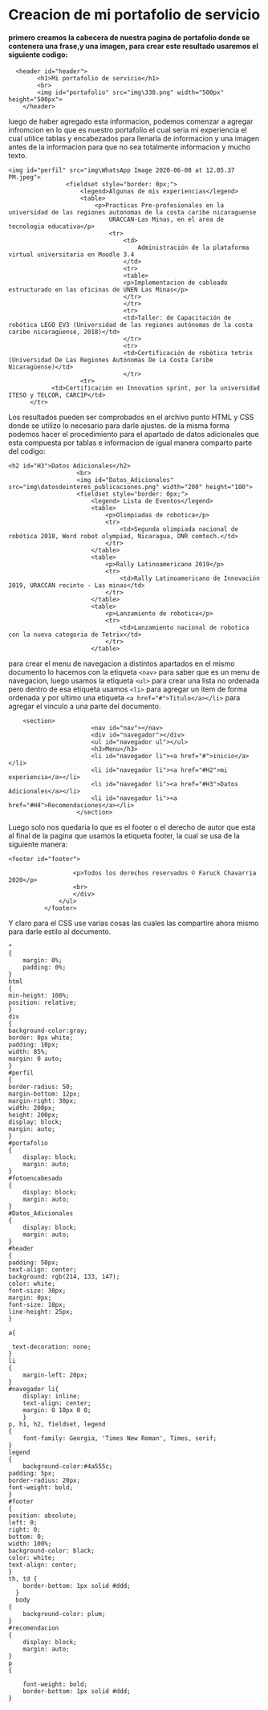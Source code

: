 # Creacion de mi portafolio de servicio

#### primero creamos la cabecera de nuestra pagina de portafolio donde se contenera una frase,y una imagen, para crear este resultado usaremos el siguiente codigo:

```
  <header id="header">
        <h1>Mi portafolio de servicio</h1>
        <br>
        <img id="portafolio" src="img\338.png" width="500px" height="500px">
    </header>
```
luego de haber agregado esta informacion, podemos comenzar a agregar infromcion en lo que es nuestro portafolio el cual seria mi experiencia el cual utilice tablas y encabezados para llenarla de informacion y una imagen antes de la informacion para que no sea totalmente informacion y mucho texto.
```
<img id="perfil" src="img\WhatsApp Image 2020-06-08 at 12.05.37 PM.jpeg">
                <fieldset style="border: 0px;">
                    <legend>Algunas de mis experiencias</legend>
                    <table>
                        <p>Practicas Pre-profesionales en la universidad de las regiones autonomas de la costa caribe nicaraguense
                            URACCAN-Las Minas, en el area de tecnologia educativa</p>
                            <tr>
                                <td>
                                    Administración de la plataforma virtual universitaria en Moodle 3.4
                                </td>
                                <tr>  
                                <table>
                                <p>Implementacion de cableado estructurado en las oficinas de UNEN Las Minas</p>
                                </tr>
                                </tr>
                                <tr>
                                <td>Taller: de Capacitación de robótica LEGO EV3 (Universidad de las regiones autónomas de la costa caribe nicaragüense, 2018)</td>
                                </tr>
                                <tr>
                                <td>Certificación de robótica tetrix (Universidad De Las Regiones Autónomas De La Costa Caribe Nicaragüense)</td>
                                </tr>
                    <tr>
            <td>Certificación en Innovation sprint, por la universidad ITESO y TELCOR, CARCIP</td>
      </tr>
```
Los resultados pueden ser comprobados en el archivo punto HTML y CSS donde se utilizo lo necesario para darle ajustes.
 de la misma forma podemos hacer el procedimiento para el apartado de datos adicionales que esta compuesta por tablas e informacion de igual manera comparto parte del codigo:
 ```
 <h2 id="H3">Datos Adicionales</h2>
                    <br>
                    <img id="Datos_Adicionales" src="img\datosdeinteres_publicaciones.png" width="200" height="100">
                    <fieldset style="border: 0px;">
                        <legend> Lista de Eventos</legend>
                        <table>
                            <p>Olimpiadas de robotica</p>
                            <tr>
                                <td>Segunda olimpiada nacional de robótica 2018, Word robot olympiad, Nicaragua, ONR comtech.</td>
                            </tr>
                        </table>
                        <table>
                            <p>Rally Latinoamericano 2019</p>
                            <tr>
                                <td>Rally Latinoamericano de Innovación 2019, URACCAN recinto - Las minas</td>
                            </tr>
                        </table>
                        <table>
                            <p>Lanzamiento de robotica</p>
                            <tr>
                                <td>Lanzamiento nacional de robotica con la nueva categoria de Tetrix</td>
                            </tr>
                        </table>
 ``` 
 para crear el menu de navegacion a distintos apartados en el mismo documento lo hacemos con la etiqueta ```<nav>``` para saber que es un menu de navegacion, luego usamos la etiqueta ```<ul>``` para crear una lista no ordenada pero dentro de esa etiqueta usamos ```<li>``` para agregar un item de forma ordenada y por ultimo una etiqueta ```<a href="#">Titulo</a></li>``` para agregar el vinculo a una parte del documento.
 ```
     <section>
                        <nav id="nav"></nav>
                        <div id="navegador"></div>
                        <ul id="navegador ul"></ul>
                        <h3>Menu</h3>
                        <li id="navegador li"><a href="#">inicio</a></li>
                        <li id="navegador li"><a href="#H2">mi experiencia</a></li>
                        <li id="navegador li"><a href="#H3">Datos Adicionales</a></li>
                        <li id="navegador li"><a href="#H4">Recomendaciones</a></li>
                    </section>
 ```
 Luego solo nos quedaria lo que es el footer o el derecho de autor que esta al final de la pagina que usamos la etiqueta footer, la cual se usa de la siguiente manera:
  ```
 <footer id="footer">
                
                    <p>Todos los derechos reservados © Faruck Chavarria 2020</p>
                    <br>
                    </div>
                </ul>
            </footer>
   ```
Y claro para el CSS use varias cosas las cuales las compartire ahora mismo para darle estilo al documento.
```
*
{
    margin: 0%;
    padding: 0%;
}
html
{
min-height: 100%;
position: relative;
}
div
{
background-color:gray;
border: 0px white;
padding: 10px;
width: 85%;
margin: 0 auto;
}
#perfil
{
border-radius: 50;
margin-bottom: 12px;
margin-right: 30px;
width: 200px;
height: 200px;
display: block;
margin: auto;
}
#portafolio
{
    display: block;
    margin: auto;    
}
#fotoencabesado
{
    display: block;
    margin: auto;  
}
#Datos_Adicionales
{
    display: block;
    margin: auto;  
}
#header
{
padding: 50px;
text-align: center;
background: rgb(214, 133, 147);
color: white;
font-size: 30px;
margin: 0px;
font-size: 18px;
line-height: 25px;
}

a{

 text-decoration: none;
}
li
{
    margin-left: 20px;
}
#navegador li{
    display: inline;
    text-align: center;
    margin: 0 10px 0 0;
    }
p, h1, h2, fieldset, legend
{
    font-family: Georgia, 'Times New Roman', Times, serif;
}
legend
{
    background-color:#4a555c;
padding: 5px;
border-radius: 20px;
font-weight: bold;
}
#footer 
{
position: absolute;
left: 0;
right: 0;
bottom: 0;
width: 100%;
background-color: black;
color: white;
text-align: center;
}
th, td {
    border-bottom: 1px solid #ddd;
  }
  body
{
    background-color: plum;
}
#recomendacion
{
    display: block;
    margin: auto; 
}
p
{
    
    font-weight: bold;
    border-bottom: 1px solid #ddd;
}
```

